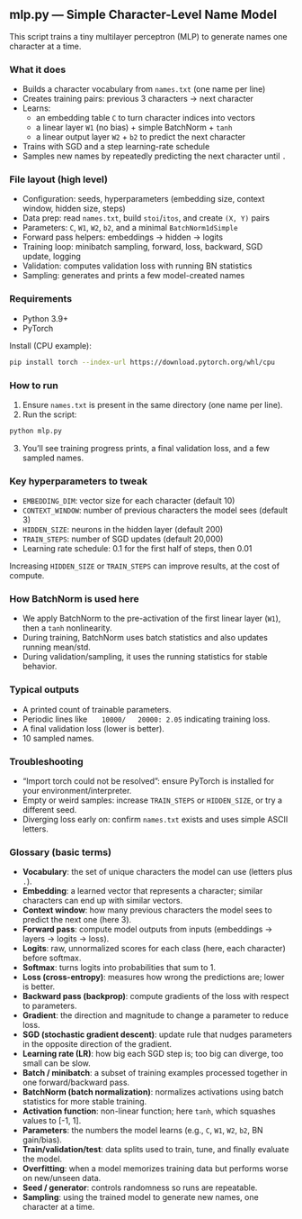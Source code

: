 ## mlp.py — Simple Character-Level Name Model 

This script trains a tiny multilayer perceptron (MLP) to generate names one character at a time. 

### What it does
- Builds a character vocabulary from `names.txt` (one name per line)
- Creates training pairs: previous 3 characters → next character
- Learns:
  - an embedding table `C` to turn character indices into vectors
  - a linear layer `W1` (no bias) + simple BatchNorm + `tanh`
  - a linear output layer `W2` + `b2` to predict the next character
- Trains with SGD and a step learning-rate schedule
- Samples new names by repeatedly predicting the next character until `.`

### File layout (high level)
- Configuration: seeds, hyperparameters (embedding size, context window, hidden size, steps)
- Data prep: read `names.txt`, build `stoi`/`itos`, and create `(X, Y)` pairs
- Parameters: `C`, `W1`, `W2`, `b2`, and a minimal `BatchNorm1dSimple`
- Forward pass helpers: embeddings → hidden → logits
- Training loop: minibatch sampling, forward, loss, backward, SGD update, logging
- Validation: computes validation loss with running BN statistics
- Sampling: generates and prints a few model-created names

### Requirements
- Python 3.9+
- PyTorch

Install (CPU example):
```bash
pip install torch --index-url https://download.pytorch.org/whl/cpu
```

### How to run
1. Ensure `names.txt` is present in the same directory (one name per line).
2. Run the script:
```bash
python mlp.py
```
3. You’ll see training progress prints, a final validation loss, and a few sampled names.

### Key hyperparameters to tweak
- `EMBEDDING_DIM`: vector size for each character (default 10)
- `CONTEXT_WINDOW`: number of previous characters the model sees (default 3)
- `HIDDEN_SIZE`: neurons in the hidden layer (default 200)
- `TRAIN_STEPS`: number of SGD updates (default 20,000)
- Learning rate schedule: 0.1 for the first half of steps, then 0.01

Increasing `HIDDEN_SIZE` or `TRAIN_STEPS` can improve results, at the cost of compute.

### How BatchNorm is used here
- We apply BatchNorm to the pre-activation of the first linear layer (`W1`), then a `tanh` nonlinearity.
- During training, BatchNorm uses batch statistics and also updates running mean/std.
- During validation/sampling, it uses the running statistics for stable behavior.

### Typical outputs
- A printed count of trainable parameters.
- Periodic lines like `   10000/   20000: 2.05` indicating training loss.
- A final validation loss (lower is better).
- 10 sampled names.

### Troubleshooting
- “Import torch could not be resolved”: ensure PyTorch is installed for your environment/interpreter.
- Empty or weird samples: increase `TRAIN_STEPS` or `HIDDEN_SIZE`, or try a different seed.
- Diverging loss early on: confirm `names.txt` exists and uses simple ASCII letters.

### Glossary (basic terms)
- **Vocabulary**: the set of unique characters the model can use (letters plus `.`).
- **Embedding**: a learned vector that represents a character; similar characters can end up with similar vectors.
- **Context window**: how many previous characters the model sees to predict the next one (here 3).
- **Forward pass**: compute model outputs from inputs (embeddings → layers → logits → loss).
- **Logits**: raw, unnormalized scores for each class (here, each character) before softmax.
- **Softmax**: turns logits into probabilities that sum to 1.
- **Loss (cross-entropy)**: measures how wrong the predictions are; lower is better.
- **Backward pass (backprop)**: compute gradients of the loss with respect to parameters.
- **Gradient**: the direction and magnitude to change a parameter to reduce loss.
- **SGD (stochastic gradient descent)**: update rule that nudges parameters in the opposite direction of the gradient.
- **Learning rate (LR)**: how big each SGD step is; too big can diverge, too small can be slow.
- **Batch / minibatch**: a subset of training examples processed together in one forward/backward pass.
- **BatchNorm (batch normalization)**: normalizes activations using batch statistics for more stable training.
- **Activation function**: non-linear function; here `tanh`, which squashes values to [-1, 1].
- **Parameters**: the numbers the model learns (e.g., `C`, `W1`, `W2`, `b2`, BN gain/bias).
- **Train/validation/test**: data splits used to train, tune, and finally evaluate the model.
- **Overfitting**: when a model memorizes training data but performs worse on new/unseen data.
- **Seed / generator**: controls randomness so runs are repeatable.
- **Sampling**: using the trained model to generate new names, one character at a time.


